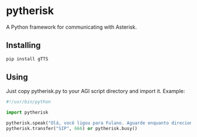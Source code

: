 # pytherisk
A Python framework for communicating with Asterisk.

## Installing
```sh
pip install gTTS
```

## Using
Just copy pytherisk.py to your AGI script directory and import it. Example:
```python
#!/usr/bin/python

import pytherisk

pytherisk.speak("Olá, você ligou para Fulano. Aguarde enquanto direcionamos sua ligação.")
pytherisk.transfer("SIP", 666) or pytherisk.busy()
